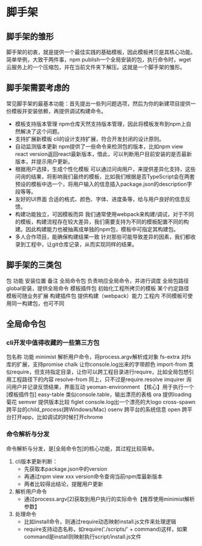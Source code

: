 # 脚手架

## 脚手架的雏形

脚手架的初衷，就是提供一个最佳实践的基础模板，因此模板拷贝是其核心功能。简单举例，大致干两件事，npm publish一个全局安装的包，执行命令时，wget云服务上的一个压缩包，并在当前文件夹下解压。这就是一个脚手架的雏形。

## 脚手架需要考虑的

常见脚手架的最基本功能：首先提出一些列问题选项，然后为你的新建项目提供一份模板并安装依赖，再提供调试构建命令。

* 模板支持版本管理
    npm仓库天然支持版本管理，因此将模板发布到npm上自然解决了这个问题。
* 支持扩展新模板
    cli的设计支持扩展，符合开发封闭的设计原则。
* 自动监测版本更新
    npm提供了一些命令来检测包的版本，比如npm view react version返回react最新版本，借此，可以判断用户目前安装的是否最新版本，并提示用户更新。
* 根据用户选择，生成个性化模板
    可以通过问询用户，来提供差异化支持，这些问询的结果，将影响我们最终的模板，比如我们根据是否TypeScript会在两套预设的模板中选一个，将用户输入的信息插入package.json的description字段等等。
* 友好的UI界面
    合适的格式、颜色、字体、进度条等，给与用户良好的信息反馈。
* 构建功能独立，可因模板而异
    我们通常使用webpack来构建/调试，对于不同的模板，构建流程存在较大差异，我们需要支持为不同的模板配置不同的构建。因此构建能力也被抽离成单独的npm包，模板中可指定其构建包。
* 多人合作项目，能确保构建结果一致
    针对那些可能导致差异的因素，我们都收录到工程中，让git仓库记录，从而实现同样的结果。

## 脚手架的三类包

包              功能                        安装位置                    备注
全局命令包  负责响应全局命令，并进行调度         全局包路径          global安装，提供全局命令
模板插件包  初始化工程所拷贝的模板             某个约定路径             模板可随业务扩展
构建插件包  提供构建（webpack）能力             工程内         不同模板可使用同一构建包，也可不同

## 全局命令包

### cli开发中值得收藏的一些第三方包

包名称          功能
minimist    解析用户命令，将process.argv解析成对象
fs-extra    对fs库的扩展，支持promise
chalk       让你console.log出来的字带颜色
import-from 类似require，但支持指定目录，让你可以跨工程目录进行require，比如全局包想引用工程路径下的内容
resolve-from    同上，只不过是require.resolve
imquirer    询问用户并记录反馈结果，界面互动
yeoman-environment  【核心】用于执行一个[模板插件包]
easy-table  类似console.table，输出漂亮的表格
ora         提供loading菊花
semver      提供版本比较
figlet      console.log出一个漂亮的大logo
cross-spawn 跨平台的child_process(跨Windows/Mac)
osenv       跨平台的系统信息
open        跨平台打开app，比如调试的时候打开chrome

### 命令解析与分发

命令解析与分发，是[全局命令包]的核心功能，其过程比较简单。

1. cli版本更新判断：
    * 先获取本package.json中的version
    * 再通过npm view xxx version命令查询当前npm库最新版本
    * 两者比较得出结论，提醒用户更新
2. 解析用户命令
    * 通过process.argv[2]获取到用户执行的实际命令【推荐使用minimist解析参数】
3. 处理命令
    * 比如install命令，则通过require动态映射install.js文件来处理逻辑
    * require支持动态名称，如require('./scripts/' + command)这样，如果command是install则映射执行script/install.js文件


